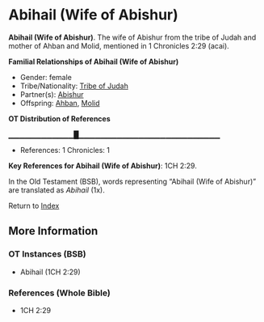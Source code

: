 # Abihail (Wife of Abishur)
**Abihail (Wife of Abishur)**. 
The wife of Abishur from the tribe of Judah and mother of Ahban and Molid, mentioned in 1 Chronicles 2:29 (acai). 




**Familial Relationships of Abihail (Wife of Abishur)**


* Gender: female
* Tribe/Nationality: [Tribe of Judah](../../../groups/md/acai/Judah.md)
* Partner(s): [Abishur](Abishur.md)
* Offspring: [Ahban](Ahban.md), [Molid](Molid.md)


**OT Distribution of References**

▁▁▁▁▁▁▁▁▁▁▁▁█▁▁▁▁▁▁▁▁▁▁▁▁▁▁▁▁▁▁▁▁▁▁▁▁▁▁
* References: 1 Chronicles: 1



**Key References for Abihail (Wife of Abishur)**: 
1CH 2:29. 


In the Old Testament (BSB), words representing “Abihail (Wife of Abishur)” are translated as 
*Abihail* (1x). 




Return to [Index](00-Index.md)

## More Information

### OT Instances (BSB)

* Abihail (1CH 2:29)



### References (Whole Bible)

* 1CH 2:29



